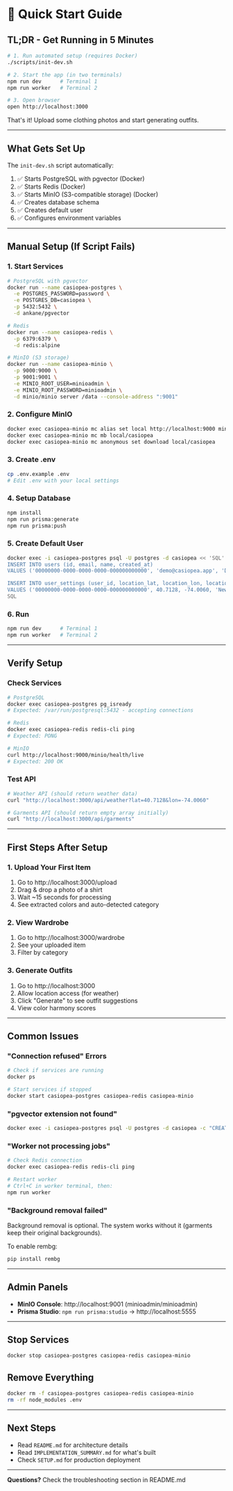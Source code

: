 # 🚀 Quick Start Guide

## TL;DR - Get Running in 5 Minutes

```bash
# 1. Run automated setup (requires Docker)
./scripts/init-dev.sh

# 2. Start the app (in two terminals)
npm run dev      # Terminal 1
npm run worker   # Terminal 2

# 3. Open browser
open http://localhost:3000
```

That's it! Upload some clothing photos and start generating outfits.

---

## What Gets Set Up

The `init-dev.sh` script automatically:

1. ✅ Starts PostgreSQL with pgvector (Docker)
2. ✅ Starts Redis (Docker)
3. ✅ Starts MinIO (S3-compatible storage) (Docker)
4. ✅ Creates database schema
5. ✅ Creates default user
6. ✅ Configures environment variables

---

## Manual Setup (If Script Fails)

### 1. Start Services

```bash
# PostgreSQL with pgvector
docker run --name casiopea-postgres \
  -e POSTGRES_PASSWORD=password \
  -e POSTGRES_DB=casiopea \
  -p 5432:5432 \
  -d ankane/pgvector

# Redis
docker run --name casiopea-redis \
  -p 6379:6379 \
  -d redis:alpine

# MinIO (S3 storage)
docker run --name casiopea-minio \
  -p 9000:9000 \
  -p 9001:9001 \
  -e MINIO_ROOT_USER=minioadmin \
  -e MINIO_ROOT_PASSWORD=minioadmin \
  -d minio/minio server /data --console-address ":9001"
```

### 2. Configure MinIO

```bash
docker exec casiopea-minio mc alias set local http://localhost:9000 minioadmin minioadmin
docker exec casiopea-minio mc mb local/casiopea
docker exec casiopea-minio mc anonymous set download local/casiopea
```

### 3. Create .env

```bash
cp .env.example .env
# Edit .env with your local settings
```

### 4. Setup Database

```bash
npm install
npm run prisma:generate
npm run prisma:push
```

### 5. Create Default User

```bash
docker exec -i casiopea-postgres psql -U postgres -d casiopea << 'SQL'
INSERT INTO users (id, email, name, created_at)
VALUES ('00000000-0000-0000-0000-000000000000', 'demo@casiopea.app', 'Demo User', NOW());

INSERT INTO user_settings (user_id, location_lat, location_lon, location_name, created_at, updated_at)
VALUES ('00000000-0000-0000-0000-000000000000', 40.7128, -74.0060, 'New York, NY', NOW(), NOW());
SQL
```

### 6. Run

```bash
npm run dev      # Terminal 1
npm run worker   # Terminal 2
```

---

## Verify Setup

### Check Services

```bash
# PostgreSQL
docker exec casiopea-postgres pg_isready
# Expected: /var/run/postgresql:5432 - accepting connections

# Redis
docker exec casiopea-redis redis-cli ping
# Expected: PONG

# MinIO
curl http://localhost:9000/minio/health/live
# Expected: 200 OK
```

### Test API

```bash
# Weather API (should return weather data)
curl "http://localhost:3000/api/weather?lat=40.7128&lon=-74.0060"

# Garments API (should return empty array initially)
curl "http://localhost:3000/api/garments"
```

---

## First Steps After Setup

### 1. Upload Your First Item

1. Go to http://localhost:3000/upload
2. Drag & drop a photo of a shirt
3. Wait ~15 seconds for processing
4. See extracted colors and auto-detected category

### 2. View Wardrobe

1. Go to http://localhost:3000/wardrobe
2. See your uploaded item
3. Filter by category

### 3. Generate Outfits

1. Go to http://localhost:3000
2. Allow location access (for weather)
3. Click "Generate" to see outfit suggestions
4. View color harmony scores

---

## Common Issues

### "Connection refused" Errors

```bash
# Check if services are running
docker ps

# Start services if stopped
docker start casiopea-postgres casiopea-redis casiopea-minio
```

### "pgvector extension not found"

```bash
docker exec -i casiopea-postgres psql -U postgres -d casiopea -c "CREATE EXTENSION vector;"
```

### "Worker not processing jobs"

```bash
# Check Redis connection
docker exec casiopea-redis redis-cli ping

# Restart worker
# Ctrl+C in worker terminal, then:
npm run worker
```

### "Background removal failed"

Background removal is optional. The system works without it (garments keep their original backgrounds).

To enable rembg:
```bash
pip install rembg
```

---

## Admin Panels

- **MinIO Console**: http://localhost:9001 (minioadmin/minioadmin)
- **Prisma Studio**: `npm run prisma:studio` → http://localhost:5555

---

## Stop Services

```bash
docker stop casiopea-postgres casiopea-redis casiopea-minio
```

## Remove Everything

```bash
docker rm -f casiopea-postgres casiopea-redis casiopea-minio
rm -rf node_modules .env
```

---

## Next Steps

- Read `README.md` for architecture details
- Read `IMPLEMENTATION_SUMMARY.md` for what's built
- Check `SETUP.md` for production deployment

---

**Questions?** Check the troubleshooting section in README.md

